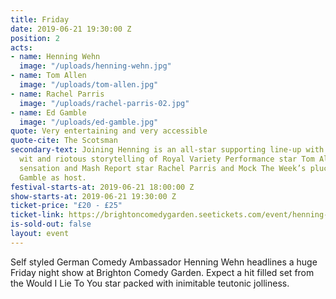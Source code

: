 ```yaml
---
title: Friday
date: 2019-06-21 19:30:00 Z
position: 2
acts:
- name: Henning Wehn
  image: "/uploads/henning-wehn.jpg"
- name: Tom Allen
  image: "/uploads/tom-allen.jpg"
- name: Rachel Parris
  image: "/uploads/rachel-parris-02.jpg"
- name: Ed Gamble
  image: "/uploads/ed-gamble.jpg"
quote: Very entertaining and very accessible
quote-cite: The Scotsman
secondary-text: Joining Henning is an all-star supporting line-up with the acerbic
  wit and riotous storytelling of Royal Variety Performance star Tom Allen, the viral
  sensation and Mash Report star Rachel Parris and Mock The Week’s plucky scamp Ed
  Gamble as host.
festival-starts-at: 2019-06-21 18:00:00 Z
show-starts-at: 2019-06-21 19:30:00 Z
ticket-price: "£20 - £25"
ticket-link: https://brightoncomedygarden.seetickets.com/event/henning-wehn/preston-park-brighton/1326719
is-sold-out: false
layout: event
---
```


Self styled German Comedy Ambassador Henning Wehn headlines a huge Friday night show at Brighton Comedy Garden. Expect a hit filled set from the Would I Lie To You star packed with inimitable teutonic jolliness.